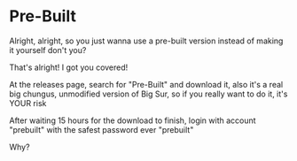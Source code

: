 # Pre-Built
Alright, alright, so you just wanna use a pre-built version instead of making it yourself don't you?

That's alright! I got you covered!

At the releases page, search for "Pre-Built" and download it, also it's a real big chungus, unmodified version of Big Sur, so if you really want to do it, it's YOUR risk

After waiting 15 hours for the download to finish, login with account "prebuilt" with the safest password ever "prebuilt"

Why?

